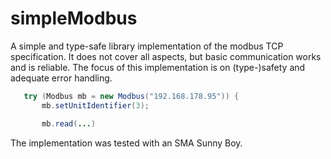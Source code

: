# simpleModbus

A simple and type-safe library implementation of the modbus TCP specification. 
It does not cover all aspects, but basic communication works and is reliable.
The focus of this implementation is on (type-)safety and adequate error handling.

```java
   try (Modbus mb = new Modbus("192.168.178.95")) {
       mb.setUnitIdentifier(3);

       mb.read(...)
```

The implementation was tested with an SMA Sunny Boy.
